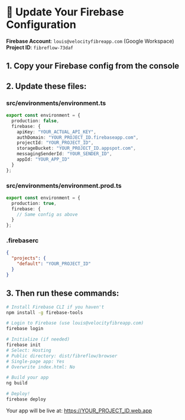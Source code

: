 # 🔧 Update Your Firebase Configuration

**Firebase Account**: `louis@velocityfibreapp.com` (Google Workspace)  
**Project ID**: `fibreflow-73daf`

## 1. Copy your Firebase config from the console

## 2. Update these files:

### src/environments/environment.ts
```typescript
export const environment = {
  production: false,
  firebase: {
    apiKey: "YOUR_ACTUAL_API_KEY",
    authDomain: "YOUR_PROJECT_ID.firebaseapp.com",
    projectId: "YOUR_PROJECT_ID",
    storageBucket: "YOUR_PROJECT_ID.appspot.com",
    messagingSenderId: "YOUR_SENDER_ID",
    appId: "YOUR_APP_ID"
  }
};
```

### src/environments/environment.prod.ts
```typescript
export const environment = {
  production: true,
  firebase: {
    // Same config as above
  }
};
```

### .firebaserc
```json
{
  "projects": {
    "default": "YOUR_PROJECT_ID"
  }
}
```

## 3. Then run these commands:

```bash
# Install Firebase CLI if you haven't
npm install -g firebase-tools

# Login to Firebase (use louis@velocityfibreapp.com)
firebase login

# Initialize (if needed)
firebase init
# Select: Hosting
# Public directory: dist/fibreflow/browser
# Single-page app: Yes
# Overwrite index.html: No

# Build your app
ng build

# Deploy!
firebase deploy
```

Your app will be live at: https://YOUR_PROJECT_ID.web.app